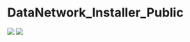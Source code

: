 # DataNetwork_Installer_Public
![](https://img.shields.io/discord/608300396934594581?label=DataNetwork)
![](https://img.shields.io/github/downloads/chosinong/DataNetwork_Installer_Public/total)
